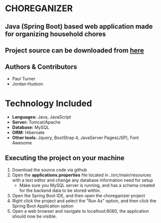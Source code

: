 CHOREGANIZER
======

Java (Spring Boot) based web application made for organizing household chores
----
Project source can be downloaded from [here](https://github.com/pawncouncil/choreganizer.git)
----
Authors & Contributors
----
* Paul Turner
* Jordan Hudson

Technology Included
======
* __Languages:__ Java, JavaScript
* __Server:__ Tomcat/Apache
* __Database:__ MySQL
* __ORM:__ Hibernate
* __Other tools:__ Jquery, BootStrap 4, JavaServer Pages(JSP), Font Awesome

Executing the project on your machine
----
1. Download the source code via github
2. Open the __applications.properties__ file located in ./src/main/resources with a text editor and change any database information need for setup
    * Make sure you MySQL server is running, and has a schema created for the backend data to be stored within.
3. Open the Spring Boot IDE, and then open the choreganizer project
4. Right click the project and select the "Run As" option, and then click the Spring Boot Application option
5. Open a web browser and navigate to localhost:8080, the application should now be visible.